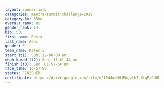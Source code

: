 ```yaml
---
layout: runner-info 
categories: mantra-summit-challenge-2019 
category-km: 35km 
overall_rank: 85
gender_rank: 14
bib: 558
first_name: Restu
last_name: Aeni
gender: F
team_name: Kalenji
start_(t1): Sun, 12-00-00 am
mbah_kamad_(t2): Sun, 11-01-44 am
finish_(t3): Sun, 01-57-58 pm
race_time: 13-57-58
status: FINISHER
certificate: https-//drive.google.com/file/d/10W4qwHU1Pdgvth7-XkgFzCd6BFRZd-q7/view?usp=sharing
---
```

